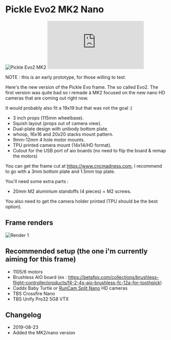 # Pickle Evo2 MK2 Nano

![Pickle Evo2 MK2](https://github.com/ledroneclub/frames/blob/master/pickle_evo2/gfx/Pickle_Evo2_nano_title.jpg)
![Pickle EVO2 MK2 Nano STL view](https://embed.github.com/view/3d/ledroneclub/frames/master/pickle_evo2/Pickle_evo2_nano_full_render.stl)


NOTE : this is an early prototype, for those willing to test.

Here's the new version of the Pickle Evo frame. The so called Evo2. The first version was quite bad so i remade à MK2 focused on the new nano HD cameras that are coming out right now.

It would probably also fit a 19x19 but that was not the goal :)

* 3 inch props (115mm wheelbase).
* Squish layout (props out of camera view).
* Dual-plate design with unibody bottom plate.
* whoop, 16x16 and 20x20 stacks mount pattern.
* 9mm-12mm 4 hole motor mounts.
* TPU printed camera mount (14x14/HD format).
* Cutout for the USB port of aio boards (no need to flip the board & remap the motors)

You can get the frame cut at https://www.cncmadness.com, I recommend to go with a 3mm bottom plate and 1.5mm top plate.

You'll need some extra parts :
- 20mm M2 aluminium standoffs (4 pieces) + M2 screws.

You also need to get the camera holder printed (TPU should be the best option).

## Frame renders

![Render 1](https://github.com/ledroneclub/frames/blob/master/pickle_evo2/gfx/Pickle_evo2_nano_render1.png)

## Recommended setup (the one i'm currently aiming for this frame)

- 1105/6 motors
- Brushless AIO board (ex : https://betafpv.com/collections/brushless-flight-controller/products/f4-2-4s-aio-brushless-fc-12a-for-toothpick)
- Caddx Baby Turtle or [RunCam Split Nano](https://www.banggood.com/RunCam-Split-3-Nano-1080P-60fps-HD-Recording-WDR-Low-Latency-16943-NTSCPAL-Switchable-FPV-Camera-For-RC-Drone-p-1528561.html?p=SI190238022477201908) HD cameras
- TBS Crossfire Nano
- TBS Unify Pro32 5G8 VTX


## Changelog

* 2019-08-23
 * Added the MK2/nano version

